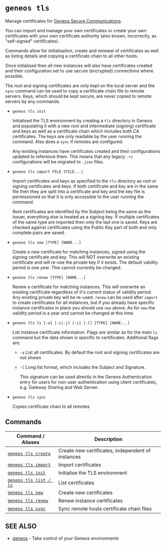 # `geneos tls`

Manage certificates for [Geneos Secure Communications](https://docs.itrsgroup.com/docs/geneos/current/SSL/ssl_ug.html).

You can import and manage your own certificates or create your own certificates with your own certificate authority (also known, incorrectly, as "self-signed" certificates).

Commands allow for initialisation, create and renewal of certificates as well as listing details and copying a certificate chain to all other hosts.

Once initialised then all new instances will also have certificates created and their configuration set to use secure (encrypted) connections where possible.

The root and signing certificates are only kept on the local server and the `sync` command can be used to copy a certificate chain file to remote servers. Keys, which should be kept secure, are never copied to remote servers by any commands.

* `geneos tls init`

  Initialised the TLS environment by creating a `tls` directory in Geneos and populating it with a new root and intermediate (signing) certificate and keys as well as a certificate chain which includes both CA certificates. The keys are only readable by the user running the command. Also does a `sync` if remotes are configured.

  Any existing instances have certificates created and their configurations updated to reference them. This means that any legacy `.rc` configurations will be migrated to `.json` files.

* `geneos tls import FILE [FILE...]`

  Import certificates and keys as specified to the `tls` directory as root or signing certificates and keys. If both certificate and key are in the same file then they are split into a certificate and key and the key file is permissioned so that it is only accessible to the user running the command.

  Root certificates are identified by the Subject being the same as the Issuer, everything else is treated as a signing key. If multiple certificates of the same type are imported then only the last one is saved. Keys are checked against certificates using the Public Key part of both and only complete pairs are saved.

* `geneos tls new [TYPE] [NAME...]`

  Create a new certificate for matching instances, signed using the signing certificate and key. This will NOT overwrite an existing certificate and will re-use the private key if it exists. The default validity period is one year. This cannot currently be changed.

* `geneos tls renew [TYPE] [NAME...]`

  Renew a certificate for matching instances. This will overwrite an existing certificate regardless of it's current status of validity period. Any existing private key will be re-used. `renew` can be used after `import` to create certificates for all instances, but if you already have specific instance certificates in place you should use `new` above. As for `new` the validity period is a year and cannot be changed at this time.

* `geneos tls ls [-a] [-c|-j] [-i] [-l] [TYPE] [NAME...]`

  List instance certificate information. Flags are similar as for the main `ls` command but the data shown is specific to certificates. Additional flags are:

  * `-a` List all certificates. By default the root and signing certificates are not shown
  * `-l` Long list format, which includes the Subject and Signature.

    This signature can be used directly in the Geneos Authentication entry for users for non-user authentication using client certificates, e.g. Gateway Sharing and Web Server.

* `geneos tls sync`

  Copies certificate chain to all remotes


## Commands

| Command / Aliases | Description |
|-------|-------|
| [`geneos tls create`](geneos_tls_create.md)	 | Create new certificates, independent of instances |
| [`geneos tls import`](geneos_tls_import.md)	 | Import certificates |
| [`geneos tls init`](geneos_tls_init.md)	 | Initialise the TLS environment |
| [`geneos tls list / ls`](geneos_tls_list.md)	 | List certificates |
| [`geneos tls new`](geneos_tls_new.md)	 | Create new certificates |
| [`geneos tls renew`](geneos_tls_renew.md)	 | Renew instance certificates |
| [`geneos tls sync`](geneos_tls_sync.md)	 | Sync remote hosts certificate chain files |

## SEE ALSO

* [geneos](geneos.md)	 - Take control of your Geneos environments
